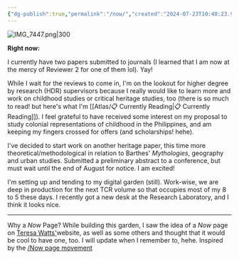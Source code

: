 ```yaml
---
{"dg-publish":true,"permalink":"/now/","created":"2024-07-23T10:40:23.995+08:00","updated":"2024-08-13T09:43:48.295+08:00"}
---
```


![IMG_7447.png|300](/img/user/Extras/IMG_7447.png)

**Right now:**

I currently have two papers submitted to journals (I learned that I am now at the mercy of Reviewer 2 for one of them lol). Yay! 

While I wait for the reviews to come in, I'm on the lookout for higher degree by research (HDR) supervisors because I really would like to learn more and work on childhood studies or critical heritage studies, too (there is so much to read! but here's what I'm [[Atlas/📋 Currently Reading\|📋 Currently Reading]]). I feel grateful to have received some interest on my proposal to study colonial representations of childhood in the Philippines, and am keeping my fingers crossed for offers (and scholarships! hehe).

I've decided to start work on another heritage paper, this time more theoretical/methodological in relation to Barthes' *Mythologies*, geography and urban studies.  Submitted a preliminary abstract to a conference, but must wait until the end of August for notice. I am excited!

I'm setting up and tending to my digital garden (still). Work-wise, we are deep in production for the next TCR volume so that occupies most of my 8 to 5 these days. I recently got a new desk at the Research Laboratory, and I think it looks nice.

---
Why a *Now* Page? While building this garden, I saw the idea of a *Now* page on [Teresa Watts'](https://teresawatts.com/)website, as well as some others and thought that it would be cool to have one, too. I will update when I remember to, hehe. Inspired by the [/Now page movement](https://nownownow.com/about)